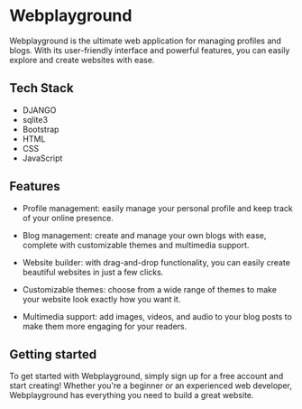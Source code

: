 # Webplayground

Webplayground is the ultimate web application for managing profiles and blogs. With its user-friendly interface and powerful features, you can easily explore and create websites with ease.

## Tech Stack
- DJANGO
- sqlite3
- Bootstrap
- HTML
- CSS
- JavaScript

## Features

- Profile management: easily manage your personal profile and keep track of your online presence.

- Blog management: create and manage your own blogs with ease, complete with customizable themes and multimedia support.

- Website builder: with drag-and-drop functionality, you can easily create beautiful websites in just a few clicks.

- Customizable themes: choose from a wide range of themes to make your website look exactly how you want it.

- Multimedia support: add images, videos, and audio to your blog posts to make them more engaging for your readers.

## Getting started

To get started with Webplayground, simply sign up for a free account and start creating! Whether you're a beginner or an experienced web developer, Webplayground has everything you need to build a great website.

